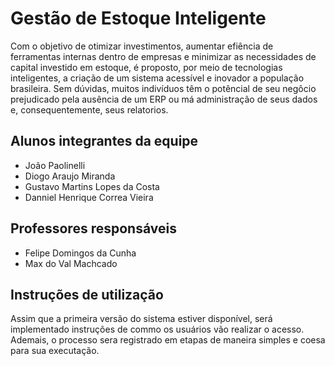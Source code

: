 # Gestão de Estoque Inteligente

Com o objetivo de otimizar investimentos, aumentar efiência de ferramentas internas dentro de empresas e minimizar as necessidades de capital investido em estoque, é proposto, por meio de tecnologias inteligentes, a criação de um sistema acessível e inovador a população brasileira. Sem dúvidas, muitos indivíduos têm o potêncial de seu negôcio prejudicado pela ausência de um ERP ou má administração de seus dados e, consequentemente, seus relatorios.

## Alunos integrantes da equipe

* João Paolinelli
* Diogo Araujo Miranda
* Gustavo Martins Lopes da Costa
* Danniel Henrique Correa Vieira

## Professores responsáveis

* Felipe Domingos da Cunha
* Max do Val Machcado

## Instruções de utilização

Assim que a primeira versão do sistema estiver disponível, será implementado instruções de commo os usuários vão realizar o acesso. Ademais, o processo sera registrado em etapas de maneira simples e coesa para sua executação.
